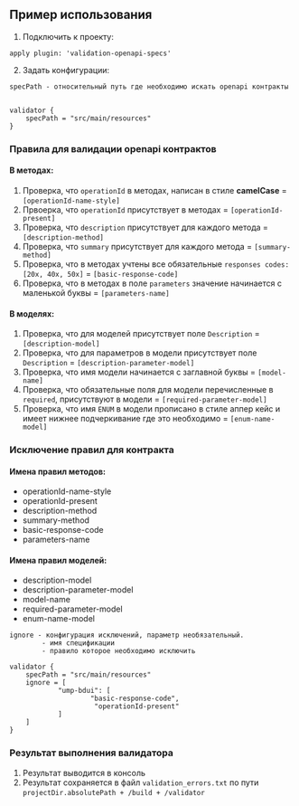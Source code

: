 ## Пример использования
1. Подключить к проекту:
```
apply plugin: 'validation-openapi-specs'
```
2. Задать конфигурации:
```
specPath - относительный путь где необходимо искать openapi контракты


validator {
    specPath = "src/main/resources"
}
```

### Правила для валидации openapi контрактов
#### В методах:
1. Проверка, что `operationId` в методах, написан в стиле **camelCase** = `[operationId-name-style]`
2. Првоерка, что `operationId` присутствует в методах = `[operationId-present]`
3. Проверка, что `description` присутствует для каждого метода = `[description-method]`
4. Проверка, что `summary` присутствует для каждого метода = `[summary-method]`
5. Проверка, что в методах учтены все обязательные `responses codes: [20x, 40x, 50x]` = `[basic-response-code]`
6. Проверка, что в методах в поле `parameters` значение начинается с маленькой буквы = `[parameters-name]`
#### В моделях:
1. Проверка, что для моделей присутствует поле `Description` = `[description-model]`
2. Проверка, что для параметров в модели присутствует поле `Description` = `[description-parameter-model]`
3. Проверка, что имя модели начинается с заглавной буквы = `[model-name]`
4. Проверка, что обязательные поля для модели перечисленные в `required`, присутствуют в модели = `[required-parameter-model]`
5. Проверка, что имя `ENUM` в модели прописано в стиле аппер кейс и имеет нижнее подчеркивание где это необходимо = `[enum-name-model]`

### Исключение правил для контракта
#### Имена правил методов:
- operationId-name-style
- operationId-present
- description-method
- summary-method
- basic-response-code
- parameters-name

#### Имена правил моделей:
- description-model
- description-parameter-model
- model-name
- required-parameter-model
- enum-name-model

```
ignore - конфигурация исключений, параметр необязательный.
        - имя спецификации
        - правило которое необходимо исключить
        
validator {
    specPath = "src/main/resources"
    ignore = [
            "ump-bdui": [
                    "basic-response-code",
                     "operationId-present"
            ]
    ]
}

```
### Результат выполнения валидатора
1. Результат выводится в консоль
2. Результат сохраняется в файл `validation_errors.txt` по пути `projectDir.absolutePath + /build + /validator`